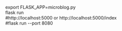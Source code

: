 export FLASK\_APP=microblog.py  
flask run  
\#http://localhost:5000 or http://localhost:5000/index  
\#flask run \--port 8080
